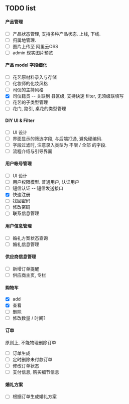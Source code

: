 ## TODO list

#### 产品管理

- [ ] 产品状态管理, 支持多种产品状态. 上线, 下线.
- [ ] 归属地管理. 
- [ ] 图片上传至 阿里云OSS
- [ ] admin 现实图片预览

#### 产品 model 字段细化

- [ ] 花艺原材料录入与存储
- [ ] 化妆师的化妆风格
- [ ] 司仪的主持风格
- [x] 司仪籍贯 -- 关联到 县区级, 支持快速 filter, 无须级联填写
- [ ] 花艺的子类型管理
- [ ] 花门, 路引, 桌花的类型管理

#### DIY UI & Filter

- [ ] UI 设计
- [ ] 界面显示的筛选字段, 与后端打通, 避免硬编码.
- [ ] 字段过滤时, 注意录入类型为 不限 / 全部 的字段.
- [ ] 流程介绍与引导界面

#### 用户帐号管理

- [ ] UI 设计
- [ ] 用户权限模型. 普通用户, 认证用户
- [ ] 短信认证 -- 短信发送接口
- [x] 快速注册
- [ ] 找回密码
- [ ] 修改密码
- [ ] 联系信息管理

#### 用户信息管理

- [ ] 婚礼方案状态查询
- [ ] 婚礼信息管理

#### 供应商信息管理

- [ ] 新增订单提醒
- [ ] 供应商主页, 专栏

#### 购物车

- [x] add
- [x] 查看
- [ ] 删除
- [ ] 修改数量 / 时间?

#### 订单

原则上, 不能物理删除订单

- [ ] 订单生成
- [ ] 定时删除未付款订单
- [ ] 修改订单状态
- [ ] 支付信息, 购买细节信息

#### 婚礼方案

- [ ] 根据订单生成婚礼方案
